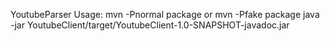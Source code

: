 YoutubeParser
Usage:
mvn -Pnormal package or mvn -Pfake package
java -jar YoutubeClient/target/YoutubeClient-1.0-SNAPSHOT-javadoc.jar
